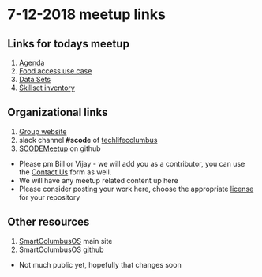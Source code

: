 # 7-12-2018 meetup links

## Links for todays meetup

1. [Agenda](https://github.com/SCODEMeetup/meeting_notes/blob/master/2018-07-12/agenda.txt)
2. [Food access use case](https://www.smartcolumbusos.com/data-stories/tracking-local-food-supplies-for-hungry-families)
3. [Data Sets](https://www.smartcolumbusos.com/data)
4. [Skillset inventory](http://bit.ly/2L2P2pK)


## Organizational links

1. [Group website](https://www.scodemeetup.org/)
2. slack channel **#scode** of [techlifecolumbus](https://techlife-columbus-slack.herokuapp.com/)
3. [SCODEMeetup](https://github.com/SCODEMeetup) on github
  * Please pm Bill or Vijay - we will add you as a contributor, you can use the [Contact Us](https://www.scodemeetup.org/) form as well. 
  * We will have any meetup related content up here
  * Please consider posting your work here, choose the appropriate [license](https://help.github.com/articles/licensing-a-repository/) for your repository


## Other resources

1. [SmartColumbusOS](https://www.smartcolumbusos.com/) main site
2. SmartColumbusOS [github](https://github.com/SmartColumbusOS)
  * Not much public yet, hopefully that changes soon
